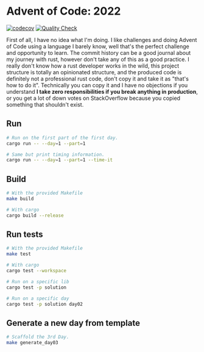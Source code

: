 # Advent of Code: 2022

[![codecov](https://codecov.io/gh/yitsushi/advent-of-code-2022/branch/main/graph/badge.svg)](https://codecov.io/gh/yitsushi/advent-of-code-2022)
[![Quality Check](https://github.com/yitsushi/advent-of-code-2022/actions/workflows/quality-check.yaml/badge.svg)](https://github.com/yitsushi/advent-of-code-2022/actions/workflows/quality-check.yaml)

First of all, I have no idea what I'm doing. I like challenges and doing Advent
of Code using a language I barely know, well that's the perfect challenge and
opportunity to learn. The commit history can be a good journal about my journey
with rust, however don't take any of this as a good practice. I really don't know
how a rust developer works in the wild, this project structure is totally an
opinionated structure, and the produced code is definitely not a professional
rust code, don't copy it and take it as "that's how to do it". Technically you
can copy it and I have no objections if you understand **I take zero
responsibilities if you break anything in production**, or you get a lot of
down votes on StackOverflow because you copied something that shouldn't exist.

## Run

```bash
# Run on the first part of the first day.
cargo run -- --day=1 --part=1

# Same but print timing information.
cargo run -- --day=1 --part=1 --time-it
```

## Build

```bash
# With the provided Makefile
make build

# With cargo
cargo build --release
```

## Run tests

```bash
# With the provided Makefile
make test

# With cargo
cargo test --workspace

# Run on a specific lib
cargo test -p solution

# Run on a specific day
cargo test -p solution day02
```

## Generate a new day from template

```bash
# Scaffold the 3rd Day. 
make generate_day03
```